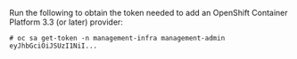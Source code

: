 Run the following to obtain the token needed to add an OpenShift
Container Platform 3.3 (or later) provider:

    # oc sa get-token -n management-infra management-admin
    eyJhbGciOiJSUzI1NiI...
